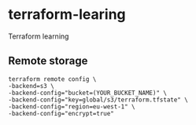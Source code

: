 # terraform-learing
Terraform learning

## Remote storage
```$xslt
terraform remote config \
-backend=s3 \
-backend-config="bucket=(YOUR_BUCKET_NAME)" \
-backend-config="key=global/s3/terraform.tfstate" \
-backend-config="region=eu-west-1" \
-backend-config="encrypt=true"
```

